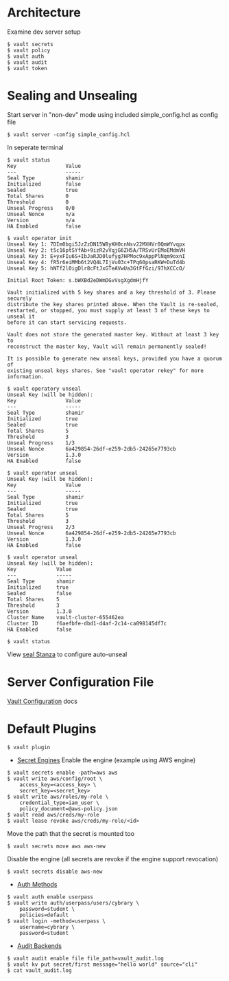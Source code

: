 # Architecture
Examine dev server setup
```shell script
$ vault secrets
$ vault policy
$ vault auth
$ vault audit
$ vault token
```

# Sealing and Unsealing
Start server in "non-dev" mode using included simple_config.hcl as config file
```shell script
$ vault server -config simple_config.hcl
```
In seperate terminal
```shell script
$ vault status
Key                Value
---                -----
Seal Type          shamir
Initialized        false
Sealed             true
Total Shares       0
Threshold          0
Unseal Progress    0/0
Unseal Nonce       n/a
Version            n/a
HA Enabled         false

$ vault operator init
Unseal Key 1: 7DIm0bgi5JzZzDN15W8yKH0cnNsv22MXHVr0QmWYvqpx
Unseal Key 2: t5c16ptSYfAb+9izR2vVqjG6ZH5A/TRSvUrEMoEMdmVH
Unseal Key 3: E+yxFIu6S+IbJaRJD0lufyg7HPMoc9xAppPlNqm9oxnI
Unseal Key 4: fR5r6eiMMb6t2VQ4L7IjVu03c+TPq60psaRKW+DuTd4b
Unseal Key 5: hNTf2l0igDlr8cFtJxGTeAVwUa3GtFfGzi/97hXCCcO/

Initial Root Token: s.bWXBd2eDWmDGvVsgXgdmHjfY

Vault initialized with 5 key shares and a key threshold of 3. Please securely
distribute the key shares printed above. When the Vault is re-sealed,
restarted, or stopped, you must supply at least 3 of these keys to unseal it
before it can start servicing requests.

Vault does not store the generated master key. Without at least 3 key to
reconstruct the master key, Vault will remain permanently sealed!

It is possible to generate new unseal keys, provided you have a quorum of
existing unseal keys shares. See "vault operator rekey" for more information.

$ vault operatory unseal
Unseal Key (will be hidden): 
Key                Value
---                -----
Seal Type          shamir
Initialized        true
Sealed             true
Total Shares       5
Threshold          3
Unseal Progress    1/3
Unseal Nonce       6a429854-26df-e259-2db5-24265e7793cb
Version            1.3.0
HA Enabled         false

$ vault operator unseal
Unseal Key (will be hidden): 
Key                Value
---                -----
Seal Type          shamir
Initialized        true
Sealed             true
Total Shares       5
Threshold          3
Unseal Progress    2/3
Unseal Nonce       6a429854-26df-e259-2db5-24265e7793cb
Version            1.3.0
HA Enabled         false

$ vault operator unseal
Unseal Key (will be hidden): 
Key             Value
---             -----
Seal Type       shamir
Initialized     true
Sealed          false
Total Shares    5
Threshold       3
Version         1.3.0
Cluster Name    vault-cluster-655462ea
Cluster ID      f6aefbfe-dbd1-d4af-2c14-ca098145df7c
HA Enabled      false

$ vault status
```
View [seal Stanza](https://www.vaultproject.io/docs/configuration/seal/index.html) to configure auto-unseal

# Server Configuration File
[Vault Configuration](https://www.vaultproject.io/docs/configuration/index.html) docs

# Default Plugins
```shell script
$ vault plugin
```
* [Secret Engines](https://www.vaultproject.io/docs/secrets/index.html)
Enable the engine (example using AWS engine)
```shell script
$ vault secrets enable -path=aws aws
$ vault write aws/config/root \
    access_key=<access_key> \
    secret_key=<secret_key>
$ vault write aws/roles/my-role \
    credential_type=iam_user \
    policy_document=@aws-policy.json
$ vault read aws/creds/my-role
$ vault lease revoke aws/creds/my-role/<id>
```
Move the path that the secret is mounted too
```shell script
$ vault secrets move aws aws-new
```
Disable the engine (all secrets are revoke if the engine support revocation)
```shell script
$ vault secrets disable aws-new 
```
* [Auth Methods](https://www.vaultproject.io/docs/auth/index.html)
```shell script
$ vault auth enable userpass
$ vault write auth/userpass/users/cybrary \
    password=student \
    policies=default
$ vault login -method=userpass \
    username=cybrary \
    password=student
```
* [Audit Backends](https://www.vaultproject.io/docs/audit/index.html)
```shell script
$ vault audit enable file file_path=vault_audit.log
$ vault kv put secret/first message="hello world" source="cli"
$ cat vault_audit.log
```

